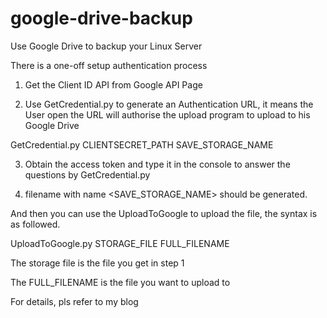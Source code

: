 google-drive-backup
===================

Use Google Drive to backup your Linux Server

There is a one-off setup authentication process

1. Get the Client ID API from Google API Page

2. Use GetCredential.py to generate an Authentication URL, it means the User open the URL will authorise the upload program to upload to his Google Drive

GetCredential.py CLIENTSECRET_PATH SAVE_STORAGE_NAME

3. Obtain the access token and type it in the console to answer the questions by GetCredential.py

4. filename with name <SAVE_STORAGE_NAME> should be generated. 

And then you can use the UploadToGoogle to upload the file, the syntax is as followed. 

UploadToGoogle.py STORAGE_FILE FULL_FILENAME

The storage file is the file you get in step 1

The FULL_FILENAME is the file you want to upload to

For details, pls refer to my blog
